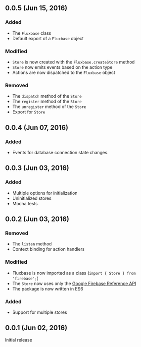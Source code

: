 ## 0.0.5 (Jun 15, 2016)

### Added

- The `Fluxbase` class
- Default export of a `Fluxbase` object

### Modified

- `Store` is now created with the `Fluxbase.createStore` method
- `Store` now emits events based on the action type
- Actions are now dispatched to the `Fluxbase` object

### Removed

- The `dispatch` method of the `Store`
- The `register` method of the `Store`
- The `unregister` method of the `Store`
- Export for `Store`

## 0.0.4 (Jun 07, 2016)

### Added

- Events for database connection state changes

## 0.0.3 (Jun 03, 2016)

### Added

- Multiple options for initialization
- Uninitialized stores
- Mocha tests

## 0.0.2 (Jun 03, 2016)

### Removed

- The `listen` method
- Context binding for action handlers

### Modified

- Fluxbase is now imported as a class (`import { Store } from 'firebase';`)
- The `Store` now uses only the [Google Firebase Reference API](https://firebase.google.com/docs/reference/js/firebase.database.Reference)
- The package is now written in ES6

### Added

- Support for multiple stores

## 0.0.1 (Jun 02, 2016)

Initial release